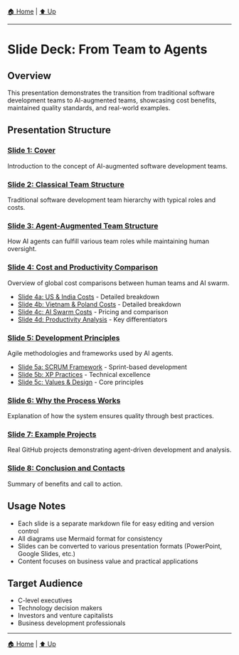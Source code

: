 [🏠 Home](../../README.md) | [⬆️ Up](../../README.md)

---

# Slide Deck: From Team to Agents

## Overview

This presentation demonstrates the transition from traditional software development teams to AI-augmented teams, showcasing cost benefits, maintained quality standards, and real-world examples.

## Presentation Structure

### [Slide 1: Cover](slides/slide-01-cover.md)

Introduction to the concept of AI-augmented software development teams.

### [Slide 2: Classical Team Structure](slides/slide-02-classical-team.md)

Traditional software development team hierarchy with typical roles and costs.

### [Slide 3: Agent-Augmented Team Structure](slides/slide-03-agent-augmented.md)

How AI agents can fulfill various team roles while maintaining human oversight.

### [Slide 4: Cost and Productivity Comparison](slides/slide-04-cost-comparison.md)

Overview of global cost comparisons between human teams and AI swarm.

- [Slide 4a: US & India Costs](slides/slide-04a-us-india-costs.md) - Detailed breakdown
- [Slide 4b: Vietnam & Poland Costs](slides/slide-04b-vietnam-poland-costs.md) - Detailed breakdown
- [Slide 4c: AI Swarm Costs](slides/slide-04c-ai-swarm-costs.md) - Pricing and comparison
- [Slide 4d: Productivity Analysis](slides/slide-04d-productivity-comparison.md) - Key differentiators

### [Slide 5: Development Principles](slides/slide-05-development-principles.md)

Agile methodologies and frameworks used by AI agents.

- [Slide 5a: SCRUM Framework](slides/slide-05a-scrum-framework.md) - Sprint-based development
- [Slide 5b: XP Practices](slides/slide-05b-xp-practices.md) - Technical excellence
- [Slide 5c: Values & Design](slides/slide-05c-emergent-design-values.md) - Core principles

### [Slide 6: Why the Process Works](slides/slide-06-why-it-works.md)

Explanation of how the system ensures quality through best practices.

### [Slide 7: Example Projects](slides/slide-07-example-projects.md)

Real GitHub projects demonstrating agent-driven development and analysis.

### [Slide 8: Conclusion and Contacts](slides/slide-08-conclusion.md)

Summary of benefits and call to action.

## Usage Notes

- Each slide is a separate markdown file for easy editing and version control
- All diagrams use Mermaid format for consistency
- Slides can be converted to various presentation formats (PowerPoint, Google Slides, etc.)
- Content focuses on business value and practical applications

## Target Audience

- C-level executives
- Technology decision makers
- Investors and venture capitalists
- Business development professionals

---

[🏠 Home](../../README.md) | [⬆️ Up](../../README.md)
